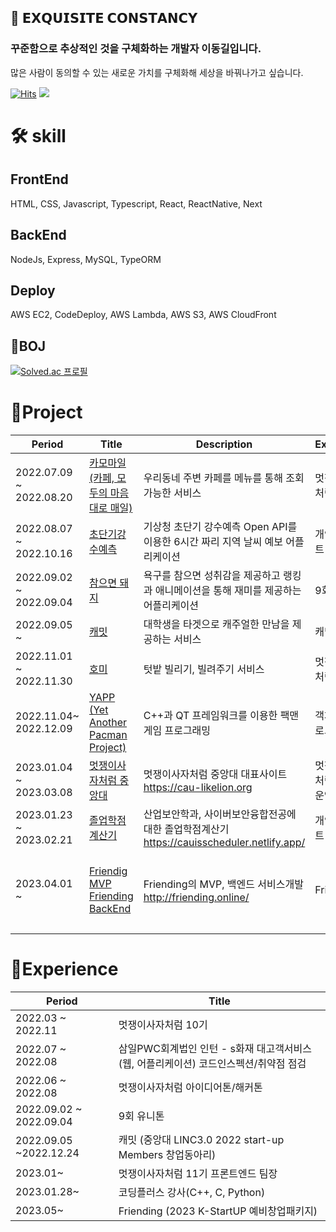 ## 🚀 𝗘𝗫𝗤𝗨𝗜𝗦𝗜𝗧𝗘 𝗖𝗢𝗡𝗦𝗧𝗔𝗡𝗖𝗬

### 꾸준함으로 추상적인 것을 구체화하는 개발자 이동길입니다.

많은 사람이 동의할 수 있는 새로운 가치를 구체화해 세상을 바꿔나가고 싶습니다.

[![Hits](https://hits.seeyoufarm.com/api/count/incr/badge.svg?url=https%3A%2F%2Fgithub.com%2Fd0422%2Fhit-counter&count_bg=%23FF7F50&title_bg=%23555555&icon=soundcloud.svg&icon_color=%23FF7F50&title=d0422&edge_flat=false)](https://hits.seeyoufarm.com)
<a href="https://0422.tistory.com/"><img src="https://img.shields.io/badge/-Blog-coral?logo=Blogger&logoColor=white"/></a>

# 🛠️ skill

## FrontEnd

HTML, CSS, Javascript, Typescript, React, ReactNative, Next

## BackEnd

NodeJs, Express, MySQL, TypeORM

## Deploy

AWS EC2, CodeDeploy, AWS Lambda, AWS S3, AWS CloudFront

## 🐾BOJ

[![Solved.ac 프로필](http://mazassumnida.wtf/api/v2/generate_badge?boj=rlfehd2021)](https://solved.ac/rlfehd2021)

# 🚀Project

| Period                  | Title                                                                                                                                         | Description                                                                                | Experience                  | Tech Stack                                                                      |
| ----------------------- | --------------------------------------------------------------------------------------------------------------------------------------------- | ------------------------------------------------------------------------------------------ | --------------------------- | ------------------------------------------------------------------------------- |
| 2022.07.09 ~ 2022.08.20 | [카모마일(카페, 모두의 마음대로 매일)](https://github.com/d0422/Chamomile)                                                                    | 우리동네 주변 카페를 메뉴를 통해 조회가능한 서비스                                         | 멋쟁이사자처럼 10기         | React                                                                           |
| 2022.08.07 ~ 2022.10.16 | [초단기강수예측](https://github.com/d0422/Super-Short-Rain-Forecast/)                                                                         | 기상청 초단기 강수예측 Open API를 이용한 6시간 짜리 지역 날씨 예보 어플리케이션            | 개인 프로젝트               | Typescript, React Native                                                        |
| 2022.09.02 ~ 2022.09.04 | [참으면 돼지 ](https://github.com/d0422/PatientPig)                                                                                           | 욕구를 참으면 성취감을 제공하고 랭킹과 애니메이션을 통해 재미를 제공하는 어플리케이션      | 9회 유니톤                  | Typescript, React Native                                                        |
| 2022.09.05 ~            | [캐밋](https://github.com/Casual-Meet/CaMeet-Front)                                                                                           | 대학생을 타겟으로 캐주얼한 만남을 제공하는 서비스                                          | 캐밋                        | React                                                                           |
| 2022.11.01 ~ 2022.11.30 | [호미](https://github.com/Hang-Jeong-Sal/Front-End)                                                                                           | 텃밭 빌리기, 빌려주기 서비스                                                               | 멋쟁이사자처럼 10기         | Typescript, NextJS, Amazon EC2, S3                                              |
| 2022.11.04~ 2022.12.09  | [YAPP (Yet Another Pacman Project)](https://github.com/d0422/yapp)                                                                            | C++과 QT 프레임워크를 이용한 팩맨 게임 프로그래밍                                          | 객체지향프로그래밍          | C++, QT                                                                         |
| 2023.01.04 ~ 2023.03.08 | [멋쟁이사자처럼 중앙대](https://github.com/cau-likelion-org/cau-likelion-next)                                                                | 멋쟁이사자처럼 중앙대 대표사이트 https://cau-likelion.org                                  | 멋쟁이 사자처럼 11기 운영진 | Typescript,NextJS, Amazon Lambda, S3, CloudFront                                |
| 2023.01.23 ~ 2023.02.21 | [졸업학점계산기](https://github.com/d0422/CAUIS-scheduler)                                                                                    | 산업보안학과, 사이버보안융합전공에 대한 졸업학점계산기 https://cauisscheduler.netlify.app/ | 개인프로젝트                | React, Typescript                                                               |
| 2023.04.01 ~            | [Friendig MVP ](https://github.com/friending-online/friending-mvp)<br>[Friending BackEnd](https://github.com/friending-online/friending-back) | Friending의 MVP, 백엔드 서비스개발 <br>http://friending.online/                            | Friending                   | React, Typscript, Netlify<br><br> NodeJS, Express, TypeORM, EC2, S3, CodeDeploy |
|                         |

# 🚀Experience

| Period                  | Title                                                                                |
| ----------------------- | ------------------------------------------------------------------------------------ |
| 2022.03 ~ 2022.11       | 멋쟁이사자처럼 10기                                                                  |
| 2022.07 ~ 2022.08       | 삼일PWC회계법인 인턴 - s화재 대고객서비스(웹, 어플리케이션) 코드인스펙션/취약점 점검 |
| 2022.06 ~ 2022.08       | 멋쟁이사자처럼 아이디어톤/해커톤                                                     |
| 2022.09.02 ~ 2022.09.04 | 9회 유니톤                                                                           |
| 2022.09.05 ~2022.12.24  | 캐밋 (중앙대 LINC3.0 2022 start-up Members 창업동아리)                               |
| 2023.01~                | 멋쟁이사자처럼 11기 프론트엔드 팀장                                                  |
| 2023.01.28~             | 코딩플러스 강사(C++, C, Python)                                                      |
| 2023.05~                | Friending (2023 K-StartUP 예비창업패키지)                                            |
